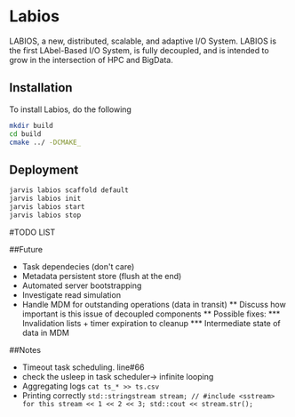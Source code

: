 # Labios

LABIOS, a new, distributed, scalable, and adaptive I/O System. 
LABIOS is the first LAbel-Based I/O System, is fully decoupled, 
and is intended to grow in the intersection of HPC and BigData.

## Installation

To install Labios, do the following
```bash
mkdir build
cd build
cmake ../ -DCMAKE_
```

## Deployment

```bash
jarvis labios scaffold default
jarvis labios init
jarvis labios start
jarvis labios stop
```

#TODO LIST

##Future
* Task dependecies (don't care)
* Metadata persistent store (flush at the end)
* Automated server bootstrapping
* Investigate read simulation
* Handle MDM for outstanding operations (data in transit)
** Discuss how important is this issue of decoupled components
** Possible fixes:
*** Invalidation lists + timer expiration to cleanup
*** Intermediate state of data in MDM

##Notes
* Timeout task scheduling. line#66
* check the usleep in task scheduler-> infinite looping
* Aggregating logs
`cat ts_* >> ts.csv`
* Printing correctly
`std::stringstream stream; // #include <sstream> for this
stream << 1 << 2 << 3;
std::cout << stream.str();`